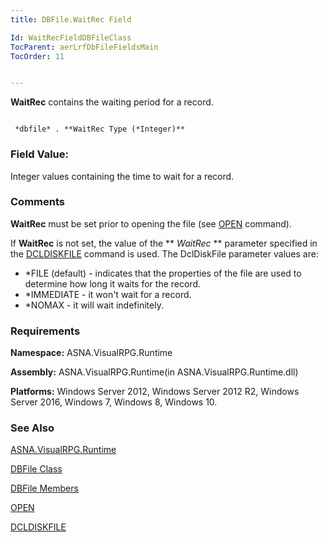 ```yaml
---
title: DBFile.WaitRec Field

Id: WaitRecFieldDBFileClass
TocParent: aerLrfDbFileFieldsMain
TocOrder: 11


---
```


**WaitRec** contains the waiting period for a record. 

```

 *dbfile* . **WaitRec Type (*Integer)** 
```

### Field Value:
Integer values containing the time to wait for a record. 

### Comments
**WaitRec** must be set prior to opening the file (see [OPEN](OPEN.html) command). 

If **WaitRec** is not set, the value of the ** *WaitRec* ** parameter specified in the [DCLDISKFILE](DCLDISKFILE.html) command is used. The DclDiskFile parameter values are: 

- *FILE (default) - indicates that the properties of the file are used to
                determine how long it waits for the record.
- *IMMEDIATE - it won't wait for a record.
- *NOMAX - it will wait indefinitely.

### Requirements
**Namespace:** ASNA.VisualRPG.Runtime 

**Assembly:** ASNA.VisualRPG.Runtime(in ASNA.VisualRPG.Runtime.dll) 

**Platforms:** Windows Server 2012, Windows Server 2012 R2, Windows Server 2016, Windows 7, Windows 8, Windows 10. 

### See Also
[ASNA.VisualRPG.Runtime](ecrLrfRuntimeNamespace.html)

[DBFile Class](ecrLrfDBFileClass.html)

[DBFile Members](ecrLrfDBFileMembers.html)

[OPEN](OPEN.html)

[DCLDISKFILE](DCLDISKFILE.html) 
